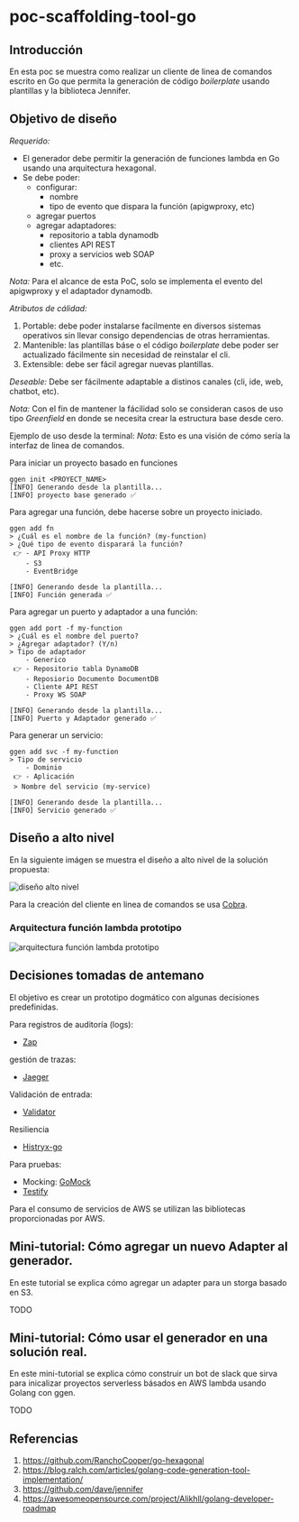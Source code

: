 # poc-scaffolding-tool-go

## Introducción

En esta poc se muestra como realizar un cliente de linea de comandos escrito en Go que permita la generación de código _boilerplate_ usando plantillas y la biblioteca Jennifer.

## Objetivo de diseño

*Requerido:*

- El generador debe permitir la generación de funciones lambda en Go usando una arquitectura hexagonal.
- Se debe poder:
    - configurar: 
        - nombre
        - tipo de evento que dispara la función (apigwproxy, etc)
    - agregar puertos
    - agregar adaptadores:
        - repositorio a tabla dynamodb
        - clientes API REST
        - proxy a servicios web SOAP
        - etc.

*Nota:* Para el alcance de esta PoC, solo se implementa el evento del apigwproxy y el adaptador dynamodb.


*Atributos de cálidad:* 

1. Portable: debe poder instalarse facilmente en diversos sistemas operativos sin llevar consigo dependencias de otras herramientas.
2. Mantenible: las plantillas báse o el código _boilerplate_ debe poder ser actualizado fácilmente sin necesidad de reinstalar el cli.
3. Extensible: debe ser fácil agregar nuevas plantillas.

*Deseable:*
Debe ser fácilmente adaptable a distinos canales (cli, ide, web, chatbot, etc).

*Nota:*
Con el fin de mantener la fácilidad solo se consideran casos de uso tipo _Greenfield_ en donde se necesita crear la estructura base desde cero.

Ejemplo de uso desde la terminal:
*Nota:* Esto es una visión de cómo sería la interfaz de linea de comandos.

Para iniciar un proyecto basado en funciones
```
ggen init <PROYECT_NAME>
[INFO] Generando desde la plantilla...
[INFO] proyecto base generado ✅
```

Para agregar una función, debe hacerse sobre un proyecto iniciado.
```
ggen add fn
> ¿Cuál es el nombre de la función? (my-function)
> ¿Qué tipo de evento disparará la función?
 👉 - API Proxy HTTP
    - S3
    - EventBridge

[INFO] Generando desde la plantilla...
[INFO] Función generada ✅
```

Para agregar un puerto y adaptador a una función:
```
ggen add port -f my-function
> ¿Cuál es el nombre del puerto?
> ¿Agregar adaptador? (Y/n)
> Tipo de adaptador
    - Generico
 👉 - Repositorio tabla DynamoDB
    - Reposiorio Documento DocumentDB
    - Cliente API REST
    - Proxy WS SOAP

[INFO] Generando desde la plantilla...
[INFO] Puerto y Adaptador generado ✅
```

Para generar un servicio:
```
ggen add svc -f my-function
> Tipo de servicio
    - Dominio
 👉 - Aplicación
 > Nombre del servicio (my-service)

[INFO] Generando desde la plantilla...
[INFO] Servicio generado ✅
```

## Diseño a alto nivel

En la siguiente imágen se muestra el diseño a alto nivel de la solución propuesta:

![diseño alto nivel](./doc/assets/diagrama-diseno-alto-nivel.png)

Para la creación del cliente en linea de comandos se usa [Cobra](https://github.com/spf13/cobra).


### Arquitectura función lambda prototipo

![arquitectura función lambda prototipo](./doc/assets/diagrama-arquitectura-funcion-lambda-prototipo.png)

## Decisiones tomadas de antemano

El objetivo es crear un prototipo dogmático con algunas decisiones predefinidas.

Para registros de auditoría (logs):
- [Zap](https://github.com/uber-go/zap)

gestión de trazas:
- [Jaeger](https://github.com/open-telemetry/opentelemetry-go)

Validación de entrada:
- [Validator](https://github.com/go-playground/validator)

Resiliencia
- [Histryx-go](https://github.com/afex/hystrix-go)

Para pruebas:
- Mocking: [GoMock](https://github.com/golang/mock)
- [Testify]() 

Para el consumo de servicios de AWS se utilizan las bibliotecas proporcionadas por AWS.


## Mini-tutorial: Cómo agregar un nuevo Adapter al generador.
En este tutorial se explica cómo agregar un adapter para un storga basado en S3.

TODO

## Mini-tutorial: Cómo usar el generador en una solución real.
En este mini-tutorial se explica cómo construir un bot de slack que sirva para inicalizar proyectos serverless básados en AWS lambda usando Golang con ggen.

TODO

## Referencias

1. https://github.com/RanchoCooper/go-hexagonal
2. https://blog.ralch.com/articles/golang-code-generation-tool-implementation/
3. https://github.com/dave/jennifer
4. https://awesomeopensource.com/project/Alikhll/golang-developer-roadmap

